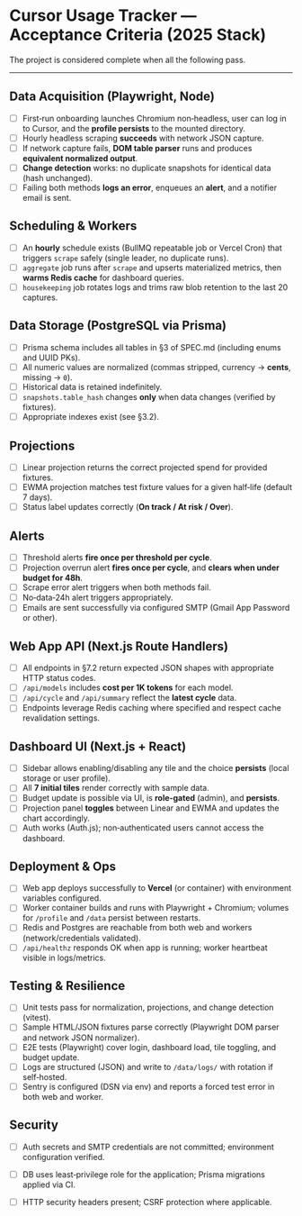 # Cursor Usage Tracker — Acceptance Criteria (2025 Stack)

The project is considered complete when all the following pass.

---

## Data Acquisition (Playwright, Node)
- [ ] First‑run onboarding launches Chromium non‑headless, user can log in to Cursor, and the **profile persists** to the mounted directory.
- [ ] Hourly headless scraping **succeeds** with network JSON capture.
- [ ] If network capture fails, **DOM table parser** runs and produces **equivalent normalized output**.
- [ ] **Change detection** works: no duplicate snapshots for identical data (hash unchanged).
- [ ] Failing both methods **logs an error**, enqueues an **alert**, and a notifier email is sent.

## Scheduling & Workers
- [ ] An **hourly** schedule exists (BullMQ repeatable job or Vercel Cron) that triggers `scrape` safely (single leader, no duplicate runs).
- [ ] `aggregate` job runs after `scrape` and upserts materialized metrics, then **warms Redis cache** for dashboard queries.
- [ ] `housekeeping` job rotates logs and trims raw blob retention to the last 20 captures.

## Data Storage (PostgreSQL via Prisma)
- [ ] Prisma schema includes all tables in §3 of SPEC.md (including enums and UUID PKs).
- [ ] All numeric values are normalized (commas stripped, currency → **cents**, missing → `0`).  
- [ ] Historical data is retained indefinitely.
- [ ] `snapshots.table_hash` changes **only** when data changes (verified by fixtures).
- [ ] Appropriate indexes exist (see §3.2).

## Projections
- [ ] Linear projection returns the correct projected spend for provided fixtures.
- [ ] EWMA projection matches test fixture values for a given half‑life (default 7 days).
- [ ] Status label updates correctly (**On track / At risk / Over**).

## Alerts
- [ ] Threshold alerts **fire once per threshold per cycle**.
- [ ] Projection overrun alert **fires once per cycle**, and **clears when under budget for 48h**.
- [ ] Scrape error alert triggers when both methods fail.
- [ ] No‑data‑24h alert triggers appropriately.
- [ ] Emails are sent successfully via configured SMTP (Gmail App Password or other).

## Web App API (Next.js Route Handlers)
- [ ] All endpoints in §7.2 return expected JSON shapes with appropriate HTTP status codes.
- [ ] `/api/models` includes **cost per 1K tokens** for each model.
- [ ] `/api/cycle` and `/api/summary` reflect the **latest cycle** data.
- [ ] Endpoints leverage Redis caching where specified and respect cache revalidation settings.

## Dashboard UI (Next.js + React)
- [ ] Sidebar allows enabling/disabling any tile and the choice **persists** (local storage or user profile).
- [ ] All **7 initial tiles** render correctly with sample data.
- [ ] Budget update is possible via UI, is **role‑gated** (admin), and **persists**.
- [ ] Projection panel **toggles** between Linear and EWMA and updates the chart accordingly.
- [ ] Auth works (Auth.js); non‑authenticated users cannot access the dashboard.

## Deployment & Ops
- [ ] Web app deploys successfully to **Vercel** (or container) with environment variables configured.
- [ ] Worker container builds and runs with Playwright + Chromium; volumes for `/profile` and `/data` persist between restarts.
- [ ] Redis and Postgres are reachable from both web and workers (network/credentials validated).
- [ ] `/api/healthz` responds OK when app is running; worker heartbeat visible in logs/metrics.

## Testing & Resilience
- [ ] Unit tests pass for normalization, projections, and change detection (vitest).
- [ ] Sample HTML/JSON fixtures parse correctly (Playwright DOM parser and network JSON normalizer).
- [ ] E2E tests (Playwright) cover login, dashboard load, tile toggling, and budget update.
- [ ] Logs are structured (JSON) and write to `/data/logs/` with rotation if self‑hosted.
- [ ] Sentry is configured (DSN via env) and reports a forced test error in both web and worker.

## Security
- [ ] Auth secrets and SMTP credentials are not committed; environment configuration verified.
- [ ] DB uses least‑privilege role for the application; Prisma migrations applied via CI.
- [ ] HTTP security headers present; CSRF protection where applicable.

